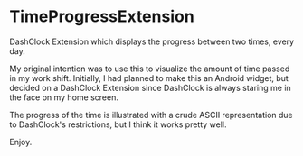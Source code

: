 TimeProgressExtension
=====================

DashClock Extension which displays the progress between two times, every day.

My original intention was to use this to visualize the amount of time passed in my work shift. Initially, I had planned to make this an Android widget, but decided on a DashClock Extension since DashClock is always staring me in the face on my home screen.

The progress of the time is illustrated with a crude ASCII representation due to DashClock's restrictions, but I think it works pretty well.

Enjoy.

